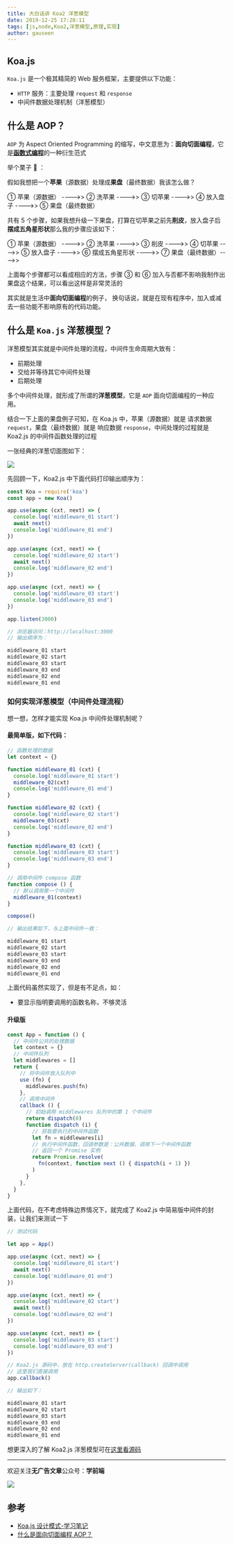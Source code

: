 ```yaml
---
title: 大白话讲 Koa2 洋葱模型
date: 2019-12-25 17:28:11
tags: [js,node,Koa2,洋葱模型,原理,实现]
author: gauseen
---
```


## Koa.js

`Koa.js` 是一个极其精简的 Web 服务框架，主要提供以下功能：

- `HTTP` 服务：主要处理 `request` 和 `response`
- 中间件数据处理机制（洋葱模型）

## 什么是 AOP？

`AOP` 为 Aspect Oriented Programming 的缩写，中文意思为：**面向切面编程**，它是[**函数式编程**][functional_programming]的一种衍生范式

举个栗子 :chestnut: ：

假如我想把一个**苹果**（源数据）处理成**果盘**（最终数据）我该怎么做？

① 苹果（源数据） ---->>
② 洗苹果 ---->>
③ 切苹果 ---->>
④ 放入盘子 ---->>
⑤ 果盘（最终数据）

共有 5 个步骤，如果我想升级一下果盘，打算在切苹果之前先**削皮**，放入盘子后**摆成五角星形状**那么我的步骤应该如下：

① 苹果（源数据） ---->>
② 洗苹果 ---->>
③ 削皮 ---->>
④ 切苹果 ---->>
⑤ 放入盘子 ---->>
⑥ 摆成五角星形状 ---->>
⑦ 果盘（最终数据）---->>

上面每个步骤都可以看成相应的方法，步骤 ③ 和 ⑥ 加入与否都不影响我制作出果盘这个结果，可以看出这样是非常灵活的

其实就是生活中**面向切面编程**的例子，
换句话说，就是在现有程序中，加入或减去一些功能不影响原有的代码功能。

## 什么是 `Koa.js` 洋葱模型？

洋葱模型其实就是中间件处理的流程，中间件生命周期大致有：

- 前期处理
- 交给并等待其它中间件处理
- 后期处理

多个中间件处理，就形成了所谓的**洋葱模型**，它是 `AOP` 面向切面编程的一种应用。

结合一下上面的果盘例子可知，在 Koa.js 中，苹果（源数据）就是 请求数据 `request`，果盘（最终数据）就是 响应数据 `response`，中间处理的过程就是 Koa2.js 的中间件函数处理的过程

一张经典的洋葱切面图如下：

![][img_onion]

先回顾一下，Koa2.js 中下面代码打印输出顺序为：

```js
const Koa = require('koa')
const app = new Koa()

app.use(async (cxt, next) => {
  console.log('middleware_01 start')
  await next()
  console.log('middleware_01 end')
})

app.use(async (cxt, next) => {
  console.log('middleware_02 start')
  await next()
  console.log('middleware_02 end')
})

app.use(async (cxt, next) => {
  console.log('middleware_03 start')
  console.log('middleware_03 end')
})

app.listen(3000)
```

```js
// 浏览器访问：http://localhost:3000
// 输出顺序为：

middleware_01 start
middleware_02 start
middleware_03 start
middleware_03 end
middleware_02 end
middleware_01 end
```

### 如何实现洋葱模型（中间件处理流程）

想一想，怎样才能实现 Koa.js 中间件处理机制呢？

#### 最简单版，如下代码：

```js
// 函数处理的数据
let context = {}

function middleware_01 (cxt) {
  console.log('middleware_01 start')
  middleware_02(cxt)
  console.log('middleware_01 end')
}

function middleware_02 (cxt) {
  console.log('middleware_02 start')
  middleware_03(cxt)
  console.log('middleware_02 end')
}

function middleware_03 (cxt) {
  console.log('middleware_03 start')
  console.log('middleware_03 end')
}

// 调用中间件 compose 函数
function compose () {
  // 默认调用第一个中间件
  middleware_01(context)
}

compose()

// 输出结果如下，与上面中间件一致：

middleware_01 start
middleware_02 start
middleware_03 start
middleware_03 end
middleware_02 end
middleware_01 end
```

上面代码虽然实现了，但是有不足点，如：

- 要显示指明要调用的函数名称，不够灵活

#### 升级版

```js
const App = function () {
  // 中间件公共的处理数据
  let context = {}
  // 中间件队列
  let middlewares = []
  return {
    // 将中间件放入队列中
    use (fn) {
      middlewares.push(fn)
    },
    // 调用中间件
    callback () {
      // 初始调用 middlewares 队列中的第 1 个中间件
      return dispatch(0)
      function dispatch (i) {
        // 获取要执行的中间件函数
        let fn = middlewares[i]
        // 执行中间件函数，回调参数是：公共数据、调用下一个中间件函数
        // 返回一个 Promise 实例
        return Promise.resolve(
          fn(context, function next () { dispatch(i + 1) })
        )
      }
    },
  }
}
```

上面代码，在不考虑特殊边界情况下，就完成了 Koa2.js 中简易版中间件的封装，让我们来测试一下

```js
// 测试代码

let app = App()

app.use(async (cxt, next) => {
  console.log('middleware_01 start')
  await next()
  console.log('middleware_01 end')
})

app.use(async (cxt, next) => {
  console.log('middleware_02 start')
  await next()
  console.log('middleware_02 end')
})

app.use(async (cxt, next) => {
  console.log('middleware_03 start')
  console.log('middleware_03 end')
})

// Koa2.js 源码中，放在 http.createServer(callback) 回调中调用
// 这里我们直接调用
app.callback()

// 输出如下：

middleware_01 start
middleware_02 start
middleware_03 start
middleware_03 end
middleware_02 end
middleware_01 end
```

想更深入的了解 Koa2.js 洋葱模型可在[这里看源码][koa2js]


---------------------------------------------
欢迎关注**无广告文章**公众号：**学前端**

![](https://raw.githubusercontent.com/gauseen/images-bed/master/learn-fe.jpg)




## 参考

- [Koa.js 设计模式-学习笔记](https://github.com/chenshenhai/koajs-design-note)
- [什么是面向切面编程 AOP？](https://www.zhihu.com/question/24863332)


<!-- 引用 -->
[koa2js]: https://github.com/koajs/koa
[img_onion]: https://raw.githubusercontent.com/gauseen/images-bed/master/blog/koa-middlewares-onion.jpg
[functional_programming]: https://www.zhihu.com/question/28292740

